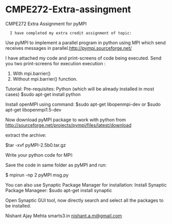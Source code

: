CMPE272-Extra-assingment
========================

CMPE272 Extra Assignment for pyMPI

      I have completed my extra credit assignment of topic:

 Use pyMPI to implement a parallel program in python using MPI which send receives messages in parallel.http://pympi.sourceforge.net/ 

I have attached my code and print-screens of code being executed.
Send you two print-screens for execution execution  :

1. With mpi.barrier()
2. Without mpi.barrier() function.

Tutorial: 
Pre-requisites:
Python (which will be already installed in most cases)
  $sudo apt-get install python

Install openMPI using command:
  $sudo apt-get libopenmpi-dev
or
  $sudo apt-get libopenmpi1.5-dev

Now download pyMPI package to work with python from http://sourceforge.net/projects/pympi/files/latest/download

extract the archive:

  $tar -xvf pyMPI-2.5b0.tar.gz

Write your python code for MPI:

Save the code in same folder as pyMPI and run:

  $ mpirun -np 2 pyMPI msg.py

You can also use Synaptic Package Manager for installation:
Install Synaptic Package Manageer:
$sudo apt-get install synaptic

Open Synaptic GUI tool, now directly search and select all the packages to be installed.



Nishant Ajay Mehta
smarts3.in
nishant.a.m@gmail.com

